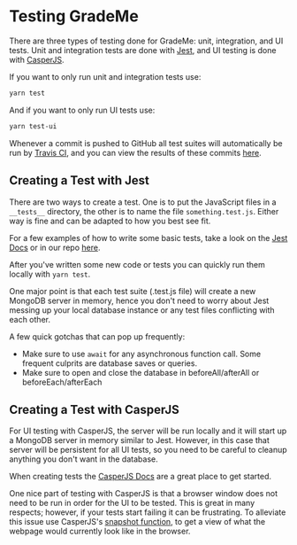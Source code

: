 # Testing GradeMe

There are three types of testing done for GradeMe: unit, integration, and UI tests. Unit and integration tests are done with [Jest](https://facebook.github.io/jest/), and UI testing is done with [CasperJS](http://casperjs.org/).

If you want to only run unit and integration tests use:

```bash
yarn test
```

And if you want to only run UI tests use:

```bash
yarn test-ui
```

Whenever a commit is pushed to GitHub all test suites will automatically be run by [Travis CI](https://travis-ci.org/), and you can view the results of these commits [here](https://travis-ci.org/abalbanyan/GradeMe).

## Creating a Test with Jest

There are two ways to create a test. One is to put the JavaScript files in a `__tests__` directory, the other is to name the file `something.test.js`. Either way is fine and can be adapted to how you best see fit.

For a few examples of how to write some basic tests, take a look on the [Jest Docs](https://facebook.github.io/jest/docs/en/getting-started.html) or in our repo [here](example).

After you've written some new code or tests you can quickly run them locally with `yarn test`.

One major point is that each test suite (.test.js file) will create a new MongoDB server in memory, hence you don't need to worry about Jest messing up your local database instance or any test files conflicting with each other.

A few quick gotchas that can pop up frequently:

- Make sure to use `await` for any asynchronous function call. Some frequent culprits are database saves or queries.
- Make sure to open and close the database in beforeAll/afterAll or beforeEach/afterEach

## Creating a Test with CasperJS

For UI testing with CasperJS, the server will be run locally and it will start up a MongoDB server in memory similar to Jest. However, in this case that server will be persistent for all UI tests, so you need to be careful to cleanup anything you don't want in the database.

When creating tests the [CasperJS Docs](http://docs.casperjs.org/en/latest/testing.html) are a great place to get started.

One nice part of testing with CasperJS is that a browser window does not need to be run in order for the UI to be tested. This is great in many respects; however, if your tests start failing it can be frustrating. To alleviate this issue use CasperJS's [snapshot function](https://thejsguy.com/2015/04/30/taking-screenshots-with-casper.html), to get a view of what the webpage would currently look like in the browser.
